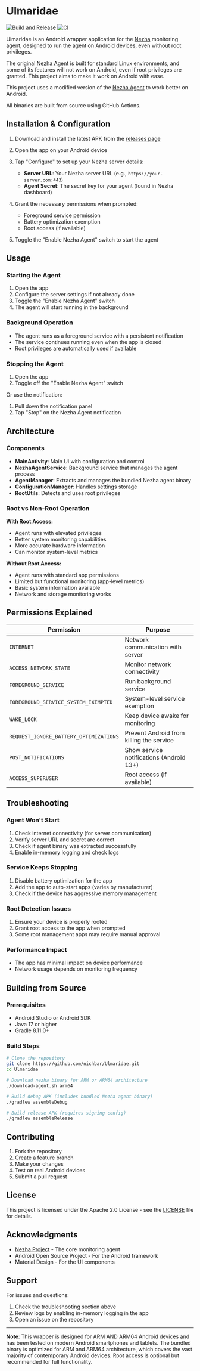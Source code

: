 # Ulmaridae

[![Build and Release](https://github.com/nichbar/Ulmaridae/actions/workflows/build-release.yml/badge.svg)](https://github.com/nichbar/Ulmaridae/actions/workflows/build-release.yml)
[![CI](https://github.com/nichbar/Ulmaridae/actions/workflows/ci.yml/badge.svg)](https://github.com/nichbar/Ulmaridae/actions/workflows/ci.yml)

Ulmaridae is an Android wrapper application for the [Nezha](https://github.com/nezhahq/nezha) monitoring agent, designed to run the agent on Android devices, even without root privileges.

The original [Nezha Agent](https://github.com/nezhahq/agent) is built for standard Linux environments, and some of its features will not work on Android, even if root privileges are granted. This project aims to make it work on Android with ease.

This project uses a modified version of the [Nezha Agent](https://github.com/nichbar/agent) to work better on Android.

All binaries are built from source using GitHub Actions.

## Installation & Configuration

1. Download and install the latest APK from the [releases page](https://github.com/nichbar/Ulmaridae/releases)
2. Open the app on your Android device
3. Tap "Configure" to set up your Nezha server details:

   - **Server URL**: Your Nezha server URL (e.g., `https://your-server.com:443`)
   - **Agent Secret**: The secret key for your agent (found in Nezha dashboard)

4. Grant the necessary permissions when prompted:
   - Foreground service permission
   - Battery optimization exemption
   - Root access (if available)

5. Toggle the "Enable Nezha Agent" switch to start the agent

## Usage

### Starting the Agent

1. Open the app
2. Configure the server settings if not already done
3. Toggle the "Enable Nezha Agent" switch
4. The agent will start running in the background

### Background Operation

- The agent runs as a foreground service with a persistent notification
- The service continues running even when the app is closed
- Root privileges are automatically used if available

### Stopping the Agent

1. Open the app
2. Toggle off the "Enable Nezha Agent" switch

Or use the notification:

1. Pull down the notification panel
2. Tap "Stop" on the Nezha Agent notification

## Architecture

### Components

- **MainActivity**: Main UI with configuration and control
- **NezhaAgentService**: Background service that manages the agent process
- **AgentManager**: Extracts and manages the bundled Nezha agent binary
- **ConfigurationManager**: Handles settings storage
- **RootUtils**: Detects and uses root privileges

### Root vs Non-Root Operation

**With Root Access:**

- Agent runs with elevated privileges
- Better system monitoring capabilities
- More accurate hardware information
- Can monitor system-level metrics

**Without Root Access:**

- Agent runs with standard app permissions
- Limited but functional monitoring (app-level metrics)
- Basic system information available
- Network and storage monitoring works

## Permissions Explained

| Permission                             | Purpose                                  |
| -------------------------------------- | ---------------------------------------- |
| `INTERNET`                             | Network communication with server        |
| `ACCESS_NETWORK_STATE`                 | Monitor network connectivity             |
| `FOREGROUND_SERVICE`                   | Run background service                   |
| `FOREGROUND_SERVICE_SYSTEM_EXEMPTED`   | System-level service exemption           |
| `WAKE_LOCK`                            | Keep device awake for monitoring         |
| `REQUEST_IGNORE_BATTERY_OPTIMIZATIONS` | Prevent Android from killing the service |
| `POST_NOTIFICATIONS`                   | Show service notifications (Android 13+) |
| `ACCESS_SUPERUSER`                     | Root access (if available)               |

## Troubleshooting

### Agent Won't Start

1. Check internet connectivity (for server communication)
2. Verify server URL and secret are correct
3. Check if agent binary was extracted successfully
4. Enable in-memory logging and check logs

### Service Keeps Stopping

1. Disable battery optimization for the app
2. Add the app to auto-start apps (varies by manufacturer)
3. Check if the device has aggressive memory management

### Root Detection Issues

1. Ensure your device is properly rooted
2. Grant root access to the app when prompted
3. Some root management apps may require manual approval

### Performance Impact

- The app has minimal impact on device performance
- Network usage depends on monitoring frequency

## Building from Source

### Prerequisites

- Android Studio or Android SDK
- Java 17 or higher
- Gradle 8.11.0+

### Build Steps

```bash
# Clone the repository
git clone https://github.com/nichbar/Ulmaridae.git
cd Ulmaridae

# Download nezha binary for ARM or ARM64 architecture
./download-agent.sh arm64

# Build debug APK (includes bundled Nezha agent binary)
./gradlew assembleDebug

# Build release APK (requires signing config)
./gradlew assembleRelease
```

## Contributing

1. Fork the repository
2. Create a feature branch
3. Make your changes
4. Test on real Android devices
5. Submit a pull request

## License

This project is licensed under the Apache 2.0 License - see the [LICENSE](LICENSE) file for details.

## Acknowledgments

- [Nezha Project](https://github.com/nezhahq/agent) - The core monitoring agent
- Android Open Source Project - For the Android framework
- Material Design - For the UI components

## Support

For issues and questions:

1. Check the troubleshooting section above
2. Review logs by enabling in-memory logging in the app
3. Open an issue on the repository

---

**Note**: This wrapper is designed for ARM AND ARM64 Android devices and has been tested on modern Android smartphones and tablets. The bundled binary is optimized for ARM and ARM64 architecture, which covers the vast majority of contemporary Android devices. Root access is optional but recommended for full functionality.
